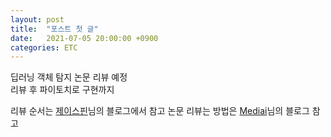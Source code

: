 ```yaml
---
layout: post
title:  "포스트 첫 글"
date:   2021-07-05 20:00:00 +0900
categories: ETC
---
```

딥러닝 객체 탐지 논문 리뷰 예정  
리뷰 후 파이토치로 구현까지


리뷰 순서는 [제이스핀][제이스핀]님의 블로그에서 참고
논문 리뷰는 방법은 [Mediai][Mediai]님의 블로그 참고

[제이스핀]: https://nuggy875.tistory.com/20
[Mediai]: https://media-ai.tistory.com/7